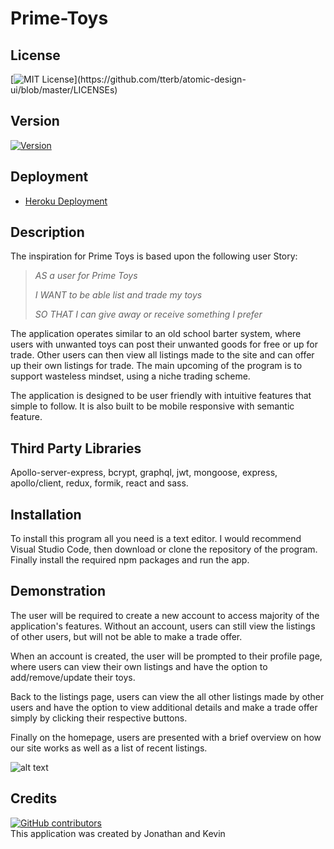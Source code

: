 # Prime-Toys

## License
[![MIT License](https://img.shields.io/apm/l/atomic-design-ui.svg?)](https://github.com/tterb/atomic-design-ui/blob/master/LICENSEs)

## Version
[![Version](https://badge.fury.io/gh/tterb%2FHyde.svg)](https://badge.fury.io/gh/tterb%2FHyde)
## Deployment

* [Heroku Deployment](https://prime-toys.herokuapp.com/)

## Description

The inspiration for Prime Toys is based upon the following user Story:

> <span style="font-style:italic">AS a user for Prime Toys</span>
> 
> <span style="font-style:italic">I WANT to be able list and trade my toys</span>
>
> <span style="font-style:italic">SO THAT I can give away or receive something I prefer</span>

The application operates similar to an old school barter system, where users with unwanted toys can post their unwanted goods for free or up for trade. Other users can then view all listings made to the site and can offer up their own listings for trade. The main upcoming of the program is to support wasteless mindset, using a niche trading scheme.

The application is designed to be user friendly with intuitive features that simple to follow. It is also built to be mobile responsive with semantic feature.

## Third Party Libraries

Apollo-server-express, bcrypt, graphql, jwt, mongoose, express, apollo/client, redux, formik, react and sass.

## Installation

To install this program all you need is a text editor. I would recommend Visual Studio Code, then download or clone the repository of the program. Finally install the required npm packages and run the app.

## Demonstration

The user will be required to create a new account to access majority of the application's features. Without an account, users can still view the listings of other users, but will not be able to make a trade offer.

When an account is created, the user will be prompted to their profile page, where users can view their own listings and have the option to add/remove/update their toys.

Back to the listings page, users can view the all other listings made by other users and have the option to view additional details and make a trade offer simply by clicking their respective buttons.

Finally on the homepage, users are presented with a brief overview on how our site works as well as a list of recent listings.

![alt text](./client/public/images/demo.gif)

## Credits
[![GitHub contributors](https://badgen.net/github/contributors/cn-kp/Prime-Toys)](https://github.com/cn-kp/Prime-Toys/graphs/contributors)
<br>
This application was created by Jonathan and Kevin
